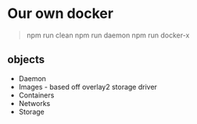 # Our own docker

> npm run clean
> npm run daemon
> npm run docker-x

## objects

- Daemon
- Images - based off overlay2 storage driver
- Containers
- Networks
- Storage
